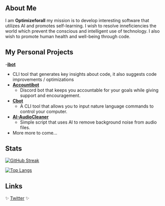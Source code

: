 ## About Me

I am **Optimizeforall** my mission is to develop interesting software that utilizes AI and promotes self-learning. I wish to resolve inneficiencies the world which prevent the conscious and intelligent use of technology. I also wish to promote human health and well-being through code.


## My Personal Projects
-[**ibot**](https://github.com/optimizeforall/InsightBot)
  - CLI tool that generates key insights about code, it also suggests code improvements / optimizations
- [**Accountibot**](https://github.com/optimizeforall/AccountiBot)
  - Discord bot that keeps you accountable for your goals while giving support and encouragement.
- [**Cbot**](https://github.com/optimizeforall/Cbot)
  - A CLI tool that allows you to input nature language commands to control your computer.
- [**AI-AudioCleaner**](https://github.com/optimizeforall/AI-AudioCleaner)
  - Simple script that uses AI to remove background noise from audio files.
- More more to come...

##  Stats

[![GitHub Streak](http://github-readme-streak-stats.herokuapp.com?user=Paillat-dev&theme=dark&background=000000)](https://git.io/streak-stats)

[![Top Langs](https://github-readme-stats.vercel.app/api/top-langs/?username=optimizeforall&layout=compact&theme=dark)](https://github.com/anuraghazra/github-readme-stats)


## Links 

✨ [Twitter](https://twitter.com/optimizeforall) ✨

<!--
**optimizeforall/optimizeforall** is a ✨ _special_ ✨ repository because its `README.md` (this file) appears on your GitHub profile.

Here are some ideas to get you started:

- 🔭 I’m currently working on ...
- 🌱 I’m currently learning ...
- 👯 I’m looking to collaborate on ...
- 🤔 I’m looking for help with ...
- 💬 Ask me about ...
- 📫 How to reach me: ...
- 😄 Pronouns: ...
- ⚡ Fun fact: ...
-->
